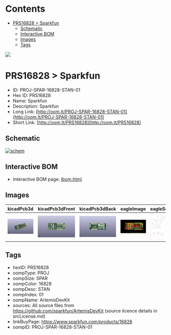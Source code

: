 



Contents
========

* [PRS16828 > Sparkfun](#prs16828--sparkfun)
	* [Schematic](#schematic)
	* [Interactive BOM](#interactive-bom)
	* [Images](#images)
	* [Tags](#tags)
  
![][im]
# PRS16828 > Sparkfun

- ID: PROJ-SPAR-16828-STAN-01
- Hex ID: PRS16828
- Name: Sparkfun
- Description: Sparkfun
- Long Link: [http://oom.lt/PROJ-SPAR-16828-STAN-01](http://oom.lt/PROJ-SPAR-16828-STAN-01)
- Short Link: [http://oom.lt/PRS16828](http://oom.lt/PRS16828)

## Schematic
  
[![schem](eagleSchemImage.png)](eagleSchemImage.png)
## Interactive BOM

- Interactive BOM page: [ibom.html](https://htmlpreview.github.io/?https://github.com/oomlout/oomlout_OOMP_projects/blob/main/PROJ-SPAR-16828-STAN-01/kicad/bom/ibom.html)

## Images
  
  

|kicadPcb3d|kicadPcb3dFront|kicadPcb3dBack|eagleImage|eagleSchemImage|
| :---: | :---: | :---: | :---: | :---: |
|[![kicadPcb3d](kicadPcb3d_140.png)](kicadPcb3d.png)|[![kicadPcb3dFront](kicadPcb3dFront_140.png)](kicadPcb3dFront.png)|[![kicadPcb3dBack](kicadPcb3dBack_140.png)](kicadPcb3dBack.png)|[![eagleImage](eagleImage_140.png)](eagleImage.png)|[![eagleSchemImage](eagleSchemImage_140.png)](eagleSchemImage.png)|

## Tags

- hexID: PRS16828
- oompType: PROJ
- oompSize: SPAR
- oompColor: 16828
- oompDesc: STAN
- oompIndex: 01
- oompName: ArtemisDevKit
- sources: All source files from https://github.com/sparkfun/ArtemisDevKit (source licence details in srcLicense.md)
- linkBuyPage: https://www.sparkfun.com/products/16828
- oompID: PROJ-SPAR-16828-STAN-01



[im]: kicadPcb3d_450.png
